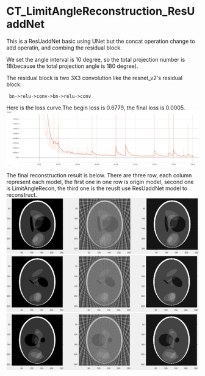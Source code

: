 # CT_LimitAngleReconstruction_ResUaddNet

This is a ResUaddNet basic using UNet but
the concat operation change to add operatin,
and combing the residual block.

We set the angle interval is 10 degree, so 
the total projection number is 18(because 
the total projection angle is 180 degree).

The residual block is two 3X3 convolution
like the resnet_v2's residual block:

     bn->relu->conv->bn->relu->conv

Here is the loss curve.The begin loss is 
0.6779, the final loss is 0.0005.
![image](https://github.com/PaulGitt/CT_LimitAngleReconstruction_ResUaddNet/blob/master/loss.jpg)

The final reconstruction result is below.
There are three row, each column represent
each model, the first one in one row
is origin model, second one is LimitAngleRecon,
the third one is the reuslt use ResUaddNet model
to reconstruct.
![image](https://github.com/PaulGitt/CT_LimitAngleReconstruction_ResUaddNet/blob/master/origin_limitangle_recon1.jpg)
![image](https://github.com/PaulGitt/CT_LimitAngleReconstruction_ResUaddNet/blob/master/origin_limitangle_recon2.jpg)
![image](https://github.com/PaulGitt/CT_LimitAngleReconstruction_ResUaddNet/blob/master/origin_limitangle_recon3.jpg)

